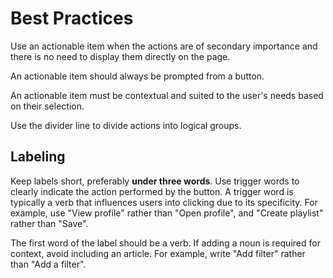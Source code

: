 # Best Practices

Use an actionable item when the actions are of secondary importance and there is no need to display them directly on the page.

An actionable item should always be prompted from a button.

An actionable item must be contextual and suited to the user's needs based on their selection.

Use the divider line to divide actions into logical groups.

## Labeling

Keep labels short, preferably **under three words**. Use trigger words to clearly indicate the action performed by the button. A trigger word is typically a verb that influences users into clicking due to its specificity. For example, use "View profile" rather than "Open profile", and "Create playlist" rather than "Save".

The first word of the label should be a verb. If adding a noun is required for context, avoid including an article. For example, write "Add filter" rather than "Add a filter".
